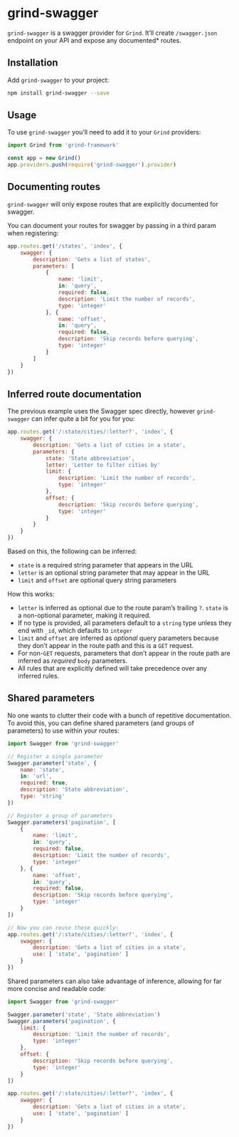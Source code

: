 # grind-swagger

`grind-swagger` is a swagger provider for `Grind`.  It’ll create `/swagger.json` endpoint on your API and expose any documented* routes.

## Installation

Add `grind-swagger` to your project:

```bash
npm install grind-swagger --save
```

## Usage

To use `grind-swagger` you’ll need to add it to your `Grind` providers:

```js
import Grind from 'grind-framework'

const app = new Grind()
app.providers.push(require('grind-swagger').provider)
```

## Documenting routes

`grind-swagger` will only expose routes that are explicitly documented for swagger.

You can document your routes for swagger by passing in a third param when registering:

```js
app.routes.get('/states', 'index', {
	swagger: {
		description: 'Gets a list of states',
		parameters: [
			{
				name: 'limit',
				in: 'query',
				required: false,
				description: 'Limit the number of records',
				type: 'integer'
			}, {
				name: 'offset',
				in: 'query',
				required: false,
				description: 'Skip records before querying',
				type: 'integer'
			}
		]
	}
})
```

## Inferred route documentation

The previous example uses the Swagger spec directly, however `grind-swagger` can infer quite a bit for you for you:

```js
app.routes.get('/:state/cities/:letter?', 'index', {
	swagger: {
		description: 'Gets a list of cities in a state',
		parameters: {
			state: 'State abbreviation',
			letter: 'Letter to filter cities by'
			limit: {
				description: 'Limit the number of records',
				type: 'integer'
			},
			offset: {
				description: 'Skip records before querying',
				type: 'integer'
			}
		}
	}
})
```

Based on this, the following can be inferred:

* `state` is a required string parameter that appears in the URL
* `letter` is an optional string parameter that may appear in the URL
* `limit` and `offset` are optional query string parameters

How this works:

* `letter` is inferred as optional due to the route param’s trailing `?`.  `state` is a non-optional parameter, making it required.
* If no type is provided, all parameters default to a `string` type unless they end with `_id`, which defaults to `integer`
* `limit` and `offset` are inferred as _optional_ query parameters because they don’t appear in the route path and this is a `GET` request.
* For non-`GET` requests, parameters that don’t appear in the route path are inferred as _required_ `body` parameters.
* All rules that are explicitly defined will take precedence over any inferred rules.

## Shared parameters

No one wants to clutter their code with a bunch of repetitive documentation.  To avoid this, you can define shared parameters (and groups of parameters) to use within your routes:

```js
import Swagger from 'grind-swagger'

// Register a single parameter
Swagger.parameter('state', {
	name: 'state',
	in: 'url',
	required: true,
	description: 'State abbreviation',
	type: 'string'
})

// Register a group of parameters
Swagger.parameters('pagination', [
	{
		name: 'limit',
		in: 'query',
		required: false,
		description: 'Limit the number of records',
		type: 'integer'
	}, {
		name: 'offset',
		in: 'query',
		required: false,
		description: 'Skip records before querying',
		type: 'integer'
	}
])

// Now you can reuse these quickly:
app.routes.get('/:state/cities/:letter?', 'index', {
	swagger: {
		description: 'Gets a list of cities in a state',
		use: [ 'state', 'pagination' ]
	}
})
```

Shared parameters can also take advantage of inference, allowing for far more concise and readable code:

```js
import Swagger from 'grind-swagger'

Swagger.parameter('state', 'State abbreviation')
Swagger.parameters('pagination', {
	limit: {
		description: 'Limit the number of records',
		type: 'integer'
	},
	offset: {
		description: 'Skip records before querying',
		type: 'integer'
	}
])

app.routes.get('/:state/cities/:letter?', 'index', {
	swagger: {
		description: 'Gets a list of cities in a state',
		use: [ 'state', 'pagination' ]
	}
})
```
